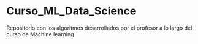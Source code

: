 # Curso_ML_Data_Science
Repositorio con los algoritmos desarrollados por el profesor a lo largo del curso de Machine learning 
